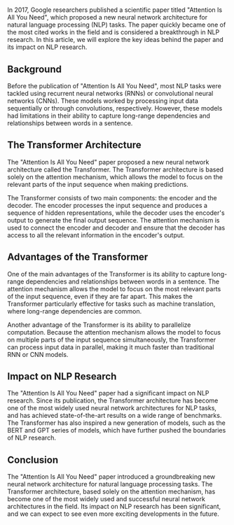 #

In 2017, Google researchers published a scientific paper titled "Attention Is All You Need", which proposed a new neural network architecture for natural language processing (NLP) tasks. The paper quickly became one of the most cited works in the field and is considered a breakthrough in NLP research. In this article, we will explore the key ideas behind the paper and its impact on NLP research.

## Background

Before the publication of "Attention Is All You Need", most NLP tasks were tackled using recurrent neural networks (RNNs) or convolutional neural networks (CNNs). These models worked by processing input data sequentially or through convolutions, respectively. However, these models had limitations in their ability to capture long-range dependencies and relationships between words in a sentence.

## The Transformer Architecture

The "Attention Is All You Need" paper proposed a new neural network architecture called the Transformer. The Transformer architecture is based solely on the attention mechanism, which allows the model to focus on the relevant parts of the input sequence when making predictions.

The Transformer consists of two main components: the encoder and the decoder. The encoder processes the input sequence and produces a sequence of hidden representations, while the decoder uses the encoder's output to generate the final output sequence. The attention mechanism is used to connect the encoder and decoder and ensure that the decoder has access to all the relevant information in the encoder's output.

## Advantages of the Transformer

One of the main advantages of the Transformer is its ability to capture long-range dependencies and relationships between words in a sentence. The attention mechanism allows the model to focus on the most relevant parts of the input sequence, even if they are far apart. This makes the Transformer particularly effective for tasks such as machine translation, where long-range dependencies are common.

Another advantage of the Transformer is its ability to parallelize computation. Because the attention mechanism allows the model to focus on multiple parts of the input sequence simultaneously, the Transformer can process input data in parallel, making it much faster than traditional RNN or CNN models.

## Impact on NLP Research

The "Attention Is All You Need" paper had a significant impact on NLP research. Since its publication, the Transformer architecture has become one of the most widely used neural network architectures for NLP tasks, and has achieved state-of-the-art results on a wide range of benchmarks. The Transformer has also inspired a new generation of models, such as the BERT and GPT series of models, which have further pushed the boundaries of NLP research.

## Conclusion

The "Attention Is All You Need" paper introduced a groundbreaking new neural network architecture for natural language processing tasks. The Transformer architecture, based solely on the attention mechanism, has become one of the most widely used and successful neural network architectures in the field. Its impact on NLP research has been significant, and we can expect to see even more exciting developments in the future.
